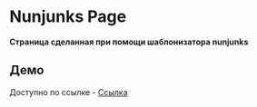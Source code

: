 # Nunjunks Page

**Страница сделанная при помощи шаблонизатора nunjunks**

## Демо

Доступно по ссылке - [Ссылка](http://link)
